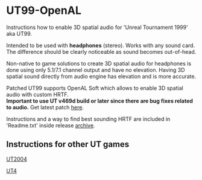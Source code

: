 # UT99-OpenAL
Instructions how to enable 3D spatial audio for 'Unreal Tournament 1999' aka UT99.

Intended to be used with **headphones** (stereo). Works with any sound card.  
The difference should be clearly noticeable as sound becomes out-of-head.

Non-native to game solutions to create 3D spatial audio for headphones is done using only 5.1/7.1 channel output and have no elevation.
Having 3D spatial sound directly from audio engine has elevation and is more accurate.  

Patched UT99 supports OpenAL Soft which allows to enable 3D spatial audio with custom HRTF.  
**Important to use UT v469d build or later since there are bug fixes related to audio.** Get latest patch [here](https://github.com/OldUnreal/UnrealTournamentPatches/releases).


Instructions and a way to find best sounding HRTF are included in 'Readme.txt' inside release [archive](https://github.com/main-exe/UT99-OpenAL/releases).

## Instructions for other UT games

[UT2004](https://github.com/main-exe/UT2004-OpenAL)

[UT4](https://github.com/main-exe/UT4-OpenAL)
